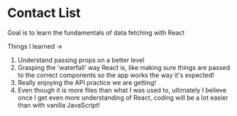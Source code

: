 # Contact List

Goal is to learn the fundamentals of data fetching with React

Things I learned ->

1. Understand passing props on a better level
2. Grasping the 'waterfall' way React is, like making sure things are passed to the correct components so the app works the way it's expected!
3. Really enjoying the API practice we are getting!
4. Even though it is more files than what I was used to, ultimately I believe once I get even more understanding of React, coding will be a lot easier than with vanilla JavaScript!
